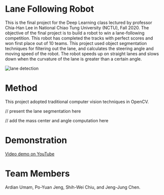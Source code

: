 # Lane Following Robot
This is the final project for the Deep Learning class lectured by professor Chia-Han Lee in National Chiao Tung University (NCTU), Fall 2020. The objective of the final project is to build a robot to win a lane-following competition. This robot has completed the tracks with perfect scores and won first place out of 10 teams. This project used object segmentation techniques for filtering out the lane, and calculates the steering angle and moving speed of the robot. The robot speeds up on straight lanes and slows down when the curvature of the lane is greater than a certain angle.

![lane detection](img/lane_detection.gif)



# Method
This project adopted traditional computer vision techniques in OpenCV. 

// present the lane segmentation here

// add the mass center and angle computation here

# Demonstration
[Video demo on YouTube](https://youtu.be/mLA47WiJ1KA)

# Team Members
Ardian Umam, Po-Yuan Jeng, Shih-Wei Chiu, and Jeng-Jung Chen.